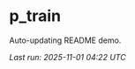 # p_train

Auto-updating README demo.

<!--START_SECTION:status-->
_Last run: 2025-11-01 04:22 UTC_
<!--END_SECTION:status-->








































































































































































































































































































































































































































































































































































































































































































































































































































































































































































































































































































































































































































































































































































































































































































































































































































































































